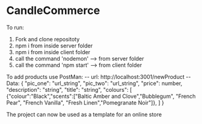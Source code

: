 # CandleCommerce

To run:

1. Fork and clone repositoty
2. npm i from inside server folder
3. npm i from inside client folder
4. call the command 'nodemon' --> from server folder
5. call the command 'npm start' --> from client folder

To add products use PostMan: --
url: http://localhost:3001/newProduct --
Data: 
{
  "pic_one": "url_string",
  "pic_two": "url_string", 
  "price": number,
  "description": "string",
  "title": "string",
  "colours": [
{"colour":"Black","scents":["Baltic Amber and Clove","Bubblegum", "French Pear", "French Vanilla", "Fresh Linen","Pomegranate Noir"]},
]
}

The project can now be used as a template for an online store
